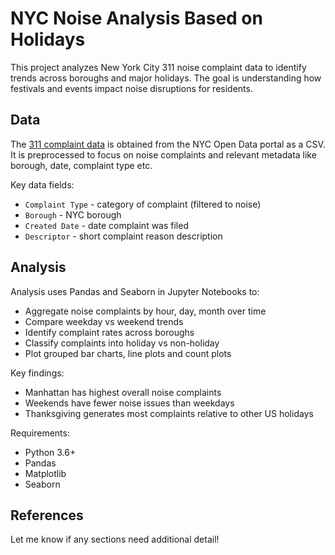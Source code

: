 # NYC Noise Analysis Based on Holidays

This project analyzes New York City 311 noise complaint data to identify trends across boroughs and major holidays. The goal is understanding how festivals and events impact noise disruptions for residents.

## Data

The [311 complaint data](https://nycopendata.socrata.com/Social-Services/311-Service-Requests-from-2010-to-Present/erm2-nwe9) is obtained from the NYC Open Data portal as a CSV. It is preprocessed to focus on noise complaints and relevant metadata like borough, date, complaint type etc. 

Key data fields:

- `Complaint Type` - category of complaint (filtered to noise)
- `Borough` - NYC borough
- `Created Date` - date complaint was filed  
- `Descriptor` - short complaint reason description

## Analysis

Analysis uses Pandas and Seaborn in Jupyter Notebooks to:

- Aggregate noise complaints by hour, day, month over time 
- Compare weekday vs weekend trends
- Identify complaint rates across boroughs  
- Classify complaints into holiday vs non-holiday
- Plot grouped bar charts, line plots and count plots

Key findings:
- Manhattan has highest overall noise complaints
- Weekends have fewer noise issues than weekdays
- Thanksgiving generates most complaints relative to other US holidays


Requirements: 
- Python 3.6+
- Pandas
- Matplotlib
- Seaborn

## References
Let me know if any sections need additional detail!
